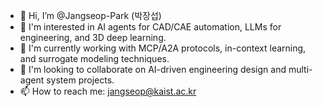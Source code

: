 - 👋 Hi, I’m @Jangseop-Park (박장섭)
- 👀 I'm interested in AI agents for CAD/CAE automation, LLMs for engineering, and 3D deep learning.
- 🌱 I'm currently working with MCP/A2A protocols, in-context learning, and surrogate modeling techniques.
- 💞️ I'm looking to collaborate on AI-driven engineering design and multi-agent system projects.
- 📫 How to reach me: jangseop@kaist.ac.kr
<!---
Jangseop-Park/Jangseop-Park is a ✨ special ✨ repository because its `README.md` (this file) appears on your GitHub profile.
You can click the Preview link to take a look at your changes.
--->
